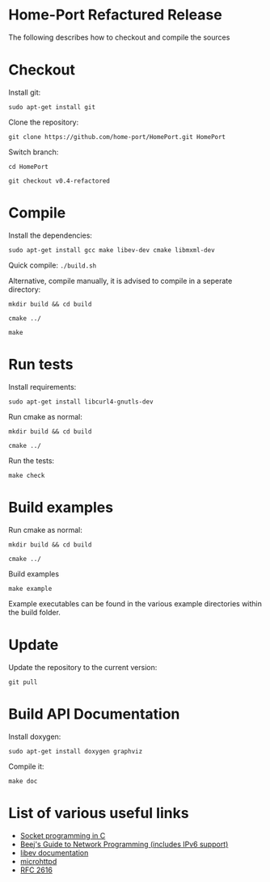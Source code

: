 Home-Port Refactured Release
=========

The following describes how to checkout and compile the sources

# Checkout

Install git:

`sudo apt-get install git`

Clone the repository:

`git clone https://github.com/home-port/HomePort.git HomePort`

Switch branch:

`cd HomePort`

`git checkout v0.4-refactored`

# Compile

Install the dependencies:

`sudo apt-get install gcc make libev-dev cmake libmxml-dev`

Quick compile:
`./build.sh`

Alternative, compile manually, it is advised to compile in a seperate directory:

`mkdir build && cd build`

`cmake ../`

`make`

# Run tests

Install requirements:

`sudo apt-get install libcurl4-gnutls-dev`

Run cmake as normal:

`mkdir build && cd build`

`cmake ../`

Run the tests:

`make check`

# Build examples

Run cmake as normal:

`mkdir build && cd build`

`cmake ../`

Build examples

`make example`

Example executables can be found in the various example directories
within the build folder.

# Update

Update the repository to the current version:

`git pull`

# Build API Documentation

Install doxygen:

`sudo apt-get install doxygen graphviz`

Compile it:

`make doc`

# List of various useful links

* [Socket programming in C](http://www.linuxhowtos.org/C_C++/socket.htm)
* [Beej's Guide to Network Programming (includes IPv6 support)](http://beej.us/guide/bgnet/output/html/multipage/index.html)
* [libev documentation](http://pod.tst.eu/http://cvs.schmorp.de/libev/ev.pod)
* [microhttpd](http://www.gnu.org/software/libmicrohttpd/)
* [RFC 2616](http://www.w3.org/Protocols/rfc2616/rfc2616.html)


